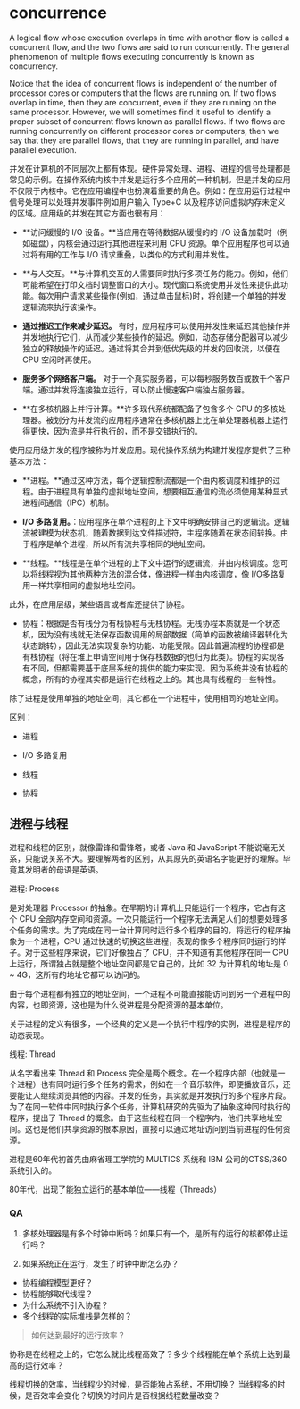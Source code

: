 # concurrence

A logical flow whose execution overlaps in time with another flow is called a concurrent flow, and the two flows are said to run concurrently. The general phenomenon of multiple flows executing concurrently is known as concurrency. 

Notice that the idea of concurrent flows is independent of the number of processor cores or computers that the flows are running on. If two flows overlap in time, then they are concurrent, even if they are running on the same processor. However, we will sometimes find it useful to identify a proper subset of concurrent flows known as parallel flows. If two flows are running concurrently on different processor cores or computers, then we say that they are parallel flows, that they are running in parallel, and have parallel execution.

并发在计算机的不同层次上都有体现。硬件异常处理、进程、进程的信号处理都是常见的示例。在操作系统内核中并发是运行多个应用的一种机制。但是并发的应用不仅限于内核中。它在应用编程中也扮演着重要的角色。例如：在应用运行过程中信号处理可以处理并发事件例如用户输入 Type+C 以及程序访问虚拟内存未定义的区域。应用级的并发在其它方面也很有用：


- **访问缓慢的 I/O 设备。**当应用在等待数据从缓慢的的 I/O 设备加载时（例如磁盘），内核会通过运行其他进程来利用 CPU 资源。单个应用程序也可以通过将有用的工作与 I/O 请求重叠，以类似的方式利用并发性。

- **与人交互。**与计算机交互的人需要同时执行多项任务的能力。例如，他们可能希望在打印文档时调整窗口的大小。现代窗口系统使用并发性来提供此功能。每次用户请求某些操作(例如，通过单击鼠标)时，将创建一个单独的并发逻辑流来执行该操作。

- **通过推迟工作来减少延迟。** 有时，应用程序可以使用并发性来延迟其他操作并并发地执行它们，从而减少某些操作的延迟。例如，动态存储分配器可以减少独立的释放操作的延迟。通过将其合并到低优先级的并发的回收流，以便在 CPU 空闲时再使用。

- **服务多个网络客户端。** 对于一个真实服务器，可以每秒服务数百或数千个客户端。通过并发将连接独立运行，可以防止慢速客户端独占服务器。

- **在多核机器上并行计算。**许多现代系统都配备了包含多个 CPU 的多核处理器。被划分为并发流的应用程序通常在多核机器上比在单处理器机器上运行得更快，因为流是并行执行的，而不是交错执行的。


使用应用级并发的程序被称为并发应用。现代操作系统为构建并发程序提供了三种基本方法：

- **进程。**通过这种方法，每个逻辑控制流都是一个由内核调度和维护的过程。由于进程具有单独的虚拟地址空间，想要相互通信的流必须使用某种显式进程间通信（IPC）机制。

- **I/O 多路复用。**：应用程序在单个进程的上下文中明确安排自己的逻辑流。逻辑流被建模为状态机，随着数据到达文件描述符，主程序随着在状态间转换。由于程序是单个进程，所以所有流共享相同的地址空间。

- **线程。**线程是在单个进程的上下文中运行的逻辑流，并由内核调度。您可以将线程视为其他两种方法的混合体，像进程一样由内核调度，像 I/O多路复用一样共享相同的虚拟地址空间。

此外，在应用层级，某些语言或者库还提供了协程。
- 协程：根据是否有栈分为有栈协程与无栈协程。无栈协程本质就是一个状态机，因为没有栈就无法保存函数调用的局部数据（简单的函数被编译器转化为状态跳转），因此无法实现复杂的功能、功能受限。因此普遍流程的协程都是有栈协程（将在堆上申请空间用于保存栈数据的也归为此类）。协程的实现各有不同，但都需要基于底层系统的提供的能力来实现。因为系统并没有协程的概念，所有的协程其实都是运行在线程之上的。其也具有线程的一些特性。


除了进程是使用单独的地址空间，其它都在一个进程中，使用相同的地址空间。


区别：

- 进程

- I/O 多路复用

- 线程

- 协程


##  进程与线程

进程和线程的区别，就像雷锋和雷锋塔，或者 Java 和 JavaScript 不能说毫无关系，只能说关系不大。要理解两者的区别，从其原先的英语名字能更好的理解。毕竟其发明者的母语是英语。

进程: Process

是对处理器 Processor 的抽象。在早期的计算机上只能运行一个程序，它占有这个 CPU 全部内存空间和资源。一次只能运行一个程序无法满足人们的想要处理多个任务的需求。为了完成在同一台计算同时运行多个程序的目的，将运行的程序抽象为一个进程，CPU 通过快速的切换这些进程，表现的像多个程序同时运行的样子。对于这些程序来说，它们好像独占了 CPU，并不知道有其他程序在同一 CPU 上运行，所谓独占就是整个地址空间都是它自己的，比如 32 为计算机的地址是 0 ~ 4G，这所有的地址它都可以访问的。

由于每个进程都有独立的地址空间，一个进程不可能直接能访问到另一个进程中的内容，也即资源，这也是为什么说进程是分配资源的基本单位。

关于进程的定义有很多，一个经典的定义是一个执行中程序的实例，进程是程序的动态表现。


线程: Thread

从名字看出来 Thread 和 Process 完全是两个概念。在一个程序内部（也就是一个进程）也有同时运行多个任务的需求，例如在一个音乐软件，即便播放音乐，还要能让人继续浏览其他的内容。并发的任务，其实就是并发执行的多个程序片段。为了在同一软件中同时执行多个任务，计算机研究的先驱为了抽象这种同时执行的程序，提出了 Thread 的概念。由于这些线程在同一个程序内，他们共享地址空间。这也是他们共享资源的根本原因，直接可以通过地址访问到当前进程的任何资源。


进程是60年代初首先由麻省理工学院的 MULTICS 系统和 IBM 公司的CTSS/360系统引入的。

80年代，出现了能独立运行的基本单位——线程（Threads）



### QA

1. 多核处理器是有多个时钟中断吗？如果只有一个，是所有的运行的核都停止运行吗？

2. 如果系统正在运行，发生了时钟中断怎么办？

- 协程编程模型更好？
- 协程能够取代线程？
- 为什么系统不引入协程？
- 多个线程的实际堆栈是怎样的？

> 如何达到最好的运行效率？

协称是在线程之上的，它怎么就比线程高效了？多少个线程能在单个系统上达到最高的运行效率？

线程切换的效率，当线程少的时候，是否能独占系统，不用切换？
当线程多的时候，是否效率会变化？切换的时间片是否根据线程数量改变？